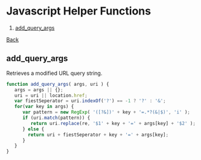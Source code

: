 # Javascript Helper Functions
1. [add_query_args](#add_query_args)

[Back](https://github.com/oryc9x/helper-function)

## add_query_args
Retrieves a modified URL query string.
```javascript
function add_query_args( args, uri ) {
   args = args || {};
   uri = uri || location.href;
   var fiestSeperator = uri.indexOf('?') == -1 ? '?' : '&';
   for(var key in args) {
      var pattern = new RegExp( '([?&])' + key + '=.*?(&|$)', 'i' );
      if (uri.match(pattern)) {
         return uri.replace(re, '$1' + key + '=' + args[key] + '$2' );
      } else {
        return uri + fiestSeperator + key + '=' + args[key];
      }
   }
}
```
